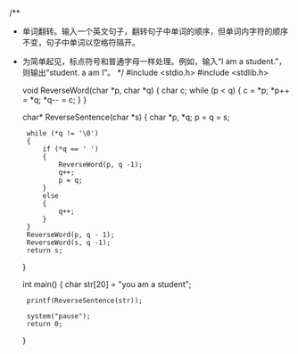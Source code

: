 /**
 * 单词翻转。输入一个英文句子，翻转句子中单词的顺序，但单词内字符的顺序不变，句子中单词以空格符隔开。
 * 为简单起见，标点符号和普通字母一样处理。例如，输入“I am a student.”，则输出“student. a am I”。
 */
	#include <stdio.h>
	#include <stdlib.h>
	
	void ReverseWord(char *p, char *q)
	{
		char c;
		while (p < q)
		{
			c = *p;
			*p++ = *q;
			*q-- = c;
		}
	}

	char* ReverseSentence(char *s)
	{
		char *p, *q;
		p = q = s;
	
		while (*q != '\0')
		{
			if (*q == ' ')
			{
				ReverseWord(p, q -1);
				q++;
				p = q;
			}
			else
			{
				q++;
			}
		}
		ReverseWord(p, q - 1);
		ReverseWord(s, q -1);
		return s;
	}

	int main()
	{
		char str[20] = "you am a student";
	
		printf(ReverseSentence(str));
		
		system("pause");
		return 0;
	}
